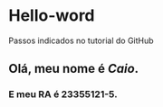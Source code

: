 # Hello-word
Passos indicados no tutorial do GitHub
## Olá, meu nome é *Caio*.
### E meu RA é 23355121-5.
